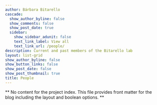 ```yaml
---
author: Bárbara Bitarello
cascade:
  show_author_byline: false
  show_comments: false
  show_post_date: true
  sidebar:
    show_sidebar_adunit: false
    text_link_label: View all
    text_link_url: /people/
description: Current and past members of the Bitarello lab
layout: list-grid
show_author_byline: false
show_button_links: false
show_post_date: false
show_post_thumbnail: true
title: People
---
```


** No content for the project index. This file provides front matter for the blog including the layout and boolean options. **
